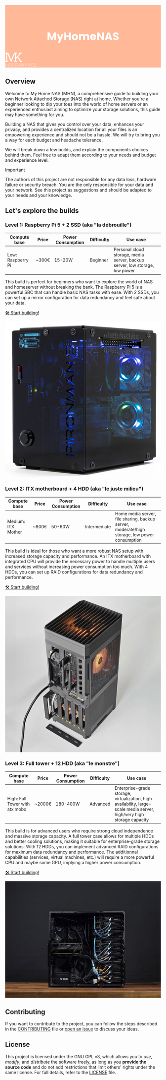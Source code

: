 ![screenshot](./docs/assets/img/presentation.png)

## Overview

Welcome to My Home NAS (MHN), a comprehensive guide to building your own Network Attached Storage (NAS) right at home. Whether you're a beginner looking to dip your toes into the world of home servers or an experienced enthusiast aiming to optimize your storage solutions, this guide may have something for you.

Building a NAS that gives you control over your data, enhances your privacy, and provides a centralized location for all your files is an empowering experience and should not be a hassle. We will try to bring you a way for each budget and headache tolerance.

We will break down a few builds, and explain the components choices behind them. Feel free to adapt them according to your needs and budget and experience level.

> [!IMPORTANT]
> The authors of this project are not responsible for any data loss, hardware failure or security breach. You are the only responsible for your data and your network. See this project as suggestions and should be adapted to your needs and your knowledge.

## Let's explore the builds

### Level 1: Raspberry Pi 5 + 2 SSD (aka "la débrouille")

| Compute base      | Price | Power Consumption | Difficulty | Use case                                                                    |
| ----------------- | ----- | ----------------- | ---------- | --------------------------------------------------------------------------- |
| Low: Raspberry Pi | ~300€ | 15-20W            | Beginner   | Personal cloud storage, media server, backup server, low storage, low power |

This build is perfect for beginners who want to explore the world of NAS and homeserver without breaking the bank. The Raspberry Pi 5 is a powerful SBC that can handle basic NAS tasks with ease. With 2 SSDs, you can set up a mirror configuration for data redundancy and feel safe about your data.

[🛠️ Start building!](./docs/parts/builds/rpi/index.md)

![Pironman 5 max](./docs/assets/img/builds/rpi/presentation.png)

### Level 2: ITX motherboard + 4 HDD (aka "le juste milieu")

| Compute base       | Price | Power Consumption | Difficulty   | Use case                                                                                     |
| ------------------ | ----- | ----------------- | ------------ | -------------------------------------------------------------------------------------------- |
| Medium: ITX Mother | ~800€ | 50-60W            | Intermediate | Home media server, file sharing, backup server, moderate/high storage, low power consumption |

This build is ideal for those who want a more robust NAS setup with increased storage capacity and performance. An ITX motherboard with integrated CPU will provide the necessary power to handle multiple users and services without increasing power consumption too much. With 4 HDDs, you can set up RAID configurations for data redundancy and performance.

[🛠️ Start building!](./docs/parts/builds/itx/index.md)

![ITX build presentation](./docs/assets/img/builds/itx/presentation.png)

### Level 3: Full tower + 12 HDD (aka "le monstre")

| Compute base                   | Price  | Power Consumption | Difficulty | Use case                                                                                                               |
| ------------------------------ | ------ | ----------------- | ---------- | ---------------------------------------------------------------------------------------------------------------------- |
| High: Full Tower with atx mobo | ~2000€ | 180-400W          | Advanced   | Enterprise-grade storage, virtualization, high availability, large-scale media server, high/very high storage capacity |

This build is for advanced users who require strong cloud independence and massive storage capacity. A full tower case allows for multiple HDDs and better cooling solutions, making it suitable for enterprise-grade storage solutions. With 12 HDDs, you can implement advanced RAID configurations for maximum data redundancy and performance. The additionnal capabilities (services, virtual machines, etc.) will require a more powerful CPU and maybe some GPU, implying a higher power consumption.

[🛠️ Start building!](./docs/parts/builds/atx/index.md)

![ATX build presentation](./docs/assets/img/builds/atx/presentation.png)

## Contributing

If you want to contribute to the project, you can follow the steps described in the [CONTRIBUTING](./.github/CONTRIBUTING.md) file or [open an issue](https://github.com/MorganKryze/MyHomeNAS/issues) to discuss your ideas.

## License

This project is licensed under the GNU GPL v3, which allows you to _use_, _modify_, and _distribute_ the software freely, as long as you **provide the source code** and do not add restrictions that limit others' rights under the same license. For full details, refer to the [LICENSE](LICENSE) file.
